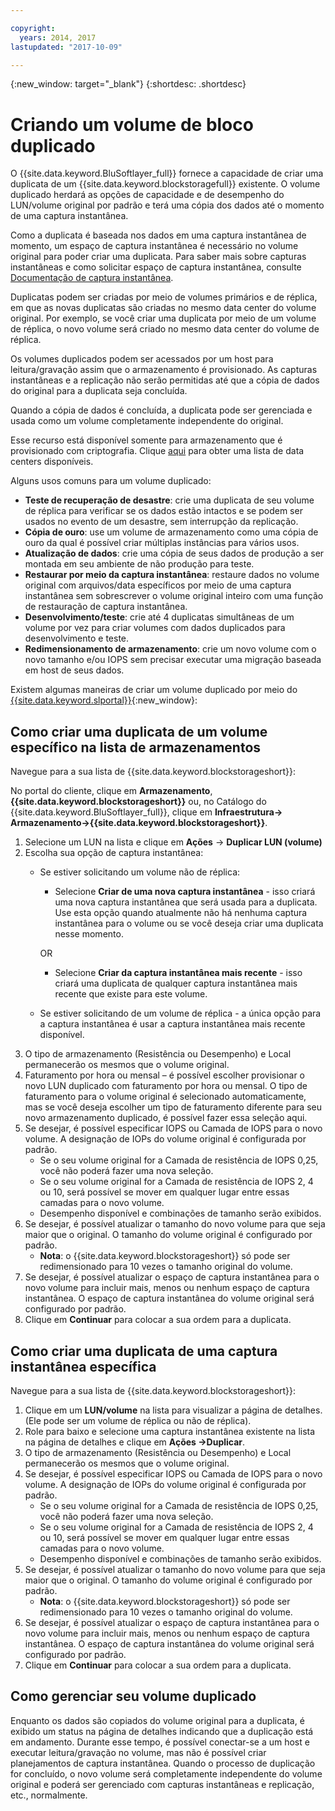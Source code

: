 ```yaml
---

copyright:
  years: 2014, 2017
lastupdated: "2017-10-09"

---
```

{:new_window: target="_blank"}
{:shortdesc: .shortdesc}

# Criando um volume de bloco duplicado

O {{site.data.keyword.BluSoftlayer_full}} fornece a capacidade de criar uma duplicata de um
{{site.data.keyword.blockstoragefull}} existente. O volume duplicado herdará as opções de capacidade e
de desempenho do LUN/volume original por padrão e terá uma cópia dos dados até o momento de uma captura
instantânea.   

Como a duplicata é baseada nos dados em uma captura instantânea de momento, um espaço de captura
instantânea é necessário no volume original para poder criar uma duplicata.  Para saber mais sobre capturas
instantâneas e como solicitar espaço de captura instantânea, consulte [Documentação
de captura instantânea](snapshots.html).

Duplicatas podem ser criadas por meio de volumes primários e de réplica, em que as novas
duplicatas são criadas no mesmo data center do volume original.  Por exemplo, se você criar uma duplicata por
meio de um volume de réplica, o novo volume será criado no mesmo data center do volume de réplica.    

Os volumes duplicados podem ser acessados por um host para leitura/gravação assim que o armazenamento
é provisionado. As capturas instantâneas e a replicação não serão permitidas até que a cópia de dados do
original para a duplicata seja concluída. 

Quando a cópia de dados é concluída, a duplicata pode ser gerenciada e usada como um volume
completamente independente do original. 

Esse recurso está disponível somente para armazenamento que é provisionado com criptografia. Clique
[aqui](new-ibm-block-and-file-storage-location-and-features.html) para obter uma lista de
data centers disponíveis. 

Alguns usos comuns para um volume duplicado:
- **Teste de recuperação de desastre**: crie
uma duplicata de seu volume de réplica para verificar se os dados estão intactos e se podem ser usados no
evento de um desastre, sem interrupção da replicação. 
- **Cópia de ouro**: use um volume de armazenamento como uma cópia de ouro da qual é
possível criar múltiplas instâncias para vários usos. 
- **Atualização de dados**: crie uma cópia de seus dados de produção a ser montada em
seu ambiente de não produção para teste. 
- **Restaurar por meio da captura instantânea**: restaure dados no volume original
com arquivos/data específicos por meio de uma captura instantânea sem sobrescrever o volume original
inteiro com uma função de restauração de captura instantânea. 
- **Desenvolvimento/teste**: crie até 4 duplicatas simultâneas de um volume por
vez para criar volumes com dados duplicados para desenvolvimento e teste. 
- **Redimensionamento de armazenamento**: crie um novo volume com o
novo tamanho e/ou IOPS sem precisar executar uma migração baseada em host de seus dados.  
	

Existem algumas maneiras de criar um volume duplicado por meio do
[{{site.data.keyword.slportal}}](https://control.softlayer.com/){:new_window}: 

## Como criar uma duplicata de um volume específico na lista de armazenamentos

Navegue para a sua lista de {{site.data.keyword.blockstorageshort}}:

No portal do cliente, clique em **Armazenamento**,
**{{site.data.keyword.blockstorageshort}}** ou, no
Catálogo do {{site.data.keyword.BluSoftlayer_full}}, clique em **Infraestrutura->
Armazenamento->{{site.data.keyword.blockstorageshort}}**. 


1. Selecione um LUN na lista e clique em **Ações** -> **Duplicar LUN
(volume)** 
2. Escolha sua opção de captura instantânea: 
    - Se estiver solicitando um volume não de réplica:
      - Selecione **Criar de uma nova captura instantânea** - isso criará uma nova
captura instantânea que será usada para a duplicata. Use esta opção quando atualmente não há nenhuma captura
instantânea para o volume ou se você deseja criar uma duplicata nesse momento.
    
      OR 
      - Selecione **Criar da captura instantânea mais recente** - isso
criará uma duplicata de qualquer captura instantânea mais recente que existe para este volume. 
    - Se estiver solicitando de um volume de réplica - a única opção para a captura instantânea é usar a
captura instantânea mais recente disponível. 
3. O tipo de armazenamento (Resistência ou Desempenho) e Local permanecerão os mesmos que o volume original.
4. Faturamento por hora ou mensal – é possível escolher provisionar o novo LUN duplicado com
faturamento por hora ou mensal. O tipo de faturamento para o volume original é selecionado automaticamente,
mas se você deseja escolher um tipo de faturamento diferente para seu novo armazenamento duplicado, é
possível fazer essa seleção aqui. 
5. Se desejar, é possível especificar IOPS ou Camada de IOPS para o novo volume. A designação de IOPs do volume original é configurada por padrão. 
    - Se o seu volume original for a Camada de resistência de IOPS 0,25, você não poderá fazer uma nova seleção. 
    - Se o seu volume original for a Camada de resistência de IOPS 2, 4 ou 10, será possível se mover em qualquer lugar entre essas camadas para o novo volume. 
    - Desempenho disponível e combinações de tamanho serão exibidos. 
6. Se desejar, é possível atualizar o tamanho do novo volume para que seja maior que o original.  O tamanho do volume original é configurado por padrão. 
    - **Nota**: o {{site.data.keyword.blockstorageshort}} só pode ser redimensionado para 10 vezes o tamanho original do volume. 
7. Se desejar, é possível atualizar o espaço de captura instantânea para o novo volume para incluir mais,
menos ou nenhum espaço de captura instantânea. O espaço de captura instantânea do volume original será configurado por padrão. 
8. Clique em **Continuar** para colocar a sua ordem para a duplicata. 



## Como criar uma duplicata de uma captura instantânea específica

Navegue para a sua lista de {{site.data.keyword.blockstorageshort}}:

1. Clique em um **LUN/volume** na lista para visualizar a página de detalhes. (Ele
pode ser um volume de réplica ou não de réplica). 
2. Role para baixo e selecione uma captura instantânea existente na lista na página de detalhes e
clique em **Ações ->Duplicar**.   
3. O tipo de armazenamento (Resistência ou Desempenho) e Local permanecerão os mesmos que o volume original. 
4. Se desejar, é possível especificar IOPS ou Camada de IOPS para o novo volume. A designação de IOPs do volume original é configurada por padrão. 
    - Se o seu volume original for a Camada de resistência de IOPS 0,25, você não poderá fazer uma nova seleção. 
    - Se o seu volume original for a Camada de resistência de IOPS 2, 4 ou 10, será possível se mover em qualquer lugar entre essas camadas para o novo volume. 
    - Desempenho disponível e combinações de tamanho serão exibidos. 
5. Se desejar, é possível atualizar o tamanho do novo volume para que seja maior que o original.  O tamanho do volume original é configurado por padrão. 
    - **Nota**: o {{site.data.keyword.blockstorageshort}} só pode ser redimensionado para 10 vezes o tamanho original do volume. 
6. Se desejar, é possível atualizar o espaço de captura instantânea para o novo volume para incluir
mais, menos ou nenhum espaço de captura instantânea. O espaço de captura instantânea do volume original será configurado por padrão. 
7. Clique em **Continuar** para colocar a sua ordem para a duplicata. 


## Como gerenciar seu volume duplicado

Enquanto os dados são copiados do volume original para a duplicata, é exibido um status na
página de detalhes indicando que a duplicação está em andamento. Durante esse tempo, é possível conectar-se a um
host e executar leitura/gravação no volume, mas não é possível criar planejamentos de captura instantânea. Quando o
processo de duplicação for concluído, o novo volume será completamente independente do volume original e
poderá ser gerenciado com capturas instantâneas e replicação, etc., normalmente. 
